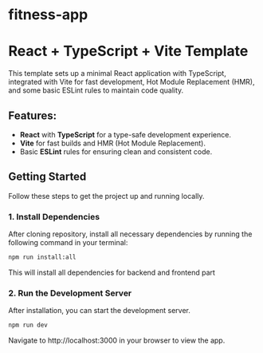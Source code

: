# fitness-app

# React + TypeScript + Vite Template

This template sets up a minimal React application with TypeScript, integrated with Vite for fast development, Hot Module Replacement (HMR), and some basic ESLint rules to maintain code quality.

## Features:
- **React** with **TypeScript** for a type-safe development experience.
- **Vite** for fast builds and HMR (Hot Module Replacement).
- Basic **ESLint** rules for ensuring clean and consistent code.


## Getting Started

Follow these steps to get the project up and running locally.

### 1. Install Dependencies
After cloning repository, install all necessary dependencies by running the following command in your terminal:

```bash
npm run install:all
```

This will install all dependencies for backend and frontend part 

### 2. Run the Development Server
After installation, you can start the development server.

```bash
npm run dev
```

Navigate to http://localhost:3000 in your browser to view the app.
